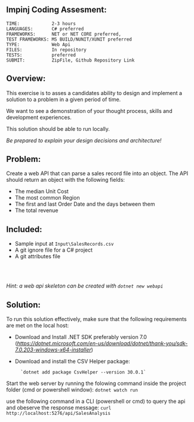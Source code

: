 ## Impinj Coding Assesment:

```
TIME:            2-3 hours
LANGUAGES:       C# preferred
FRAMEWORKS:      NET or NET CORE preferred,
TEST FRAMEWORKS: MS BUILD/NUNIT/XUNIT preferred
TYPE:            Web Api
FILES:           In repository
TESTS:           preferred
SUBMIT:          ZipFile, Github Repository Link
```

## Overview:
This exercise is to asses a candidates ability to design and implement a solution to a problem in a given period of time.

We want to see a demonstration of your thought process, skills and development experiences.

This solution should be able to run locally.

_Be prepared to explain your design decisions and architecture!_


## Problem:
Create a web API that can parse a sales record file into an object. The API should return an object with the following fields:
* The median Unit Cost
* The most common Region
* The first and last Order Date and the days between them
* The total revenue


## Included:
* Sample input at `Input\SalesRecords.csv`
* A git ignore file for a C# project
* A git attributes file

<br></br>

_Hint: a web api skeleton can be created with `dotnet new webapi`_

## Solution:
To run this solution effectively, make sure that the following requirements are met on the local host:
* Download and Install .NET SDK preferably version 7.0 (_https://dotnet.microsoft.com/en-us/download/dotnet/thank-you/sdk-7.0.203-windows-x64-installer_)
* Download and install the CSV Helper package:

        `dotnet add package CsvHelper --version 30.0.1`

Start the web server by running the folowing command inside the project folder (cmd or powershell window):
`dotnet watch run`

use the following command in a CLI (powershell or cmd) to query the api and obeserve the response message:
`curl http://localhost:5276/api/SalesAnalysis`
